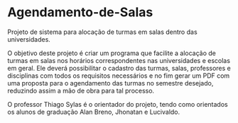 # Agendamento-de-Salas
Projeto de sistema para alocação de turmas em salas dentro das universidades.

O objetivo deste projeto é criar um programa que facilite a alocação de turmas em salas nos horários correspondentes nas universidades
e escolas em geral. Ele deverá possibilitar o cadastro das turmas, salas, professores e disciplinas com todos os requisitos necessários
e no fim gerar um PDF com uma proposta para o agendamento das turmas no semestre desejado, reduzindo assim a mão de obra para tal processo.

O professor Thiago Sylas é o orientador do projeto, tendo como orientados os alunos de graduação Alan Breno, Jhonatan e Lucivaldo.
